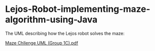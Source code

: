 # Lejos-Robot-implementing-maze-algorithm-using-Java
The UML describing how the Lejos robot solves the maze:

[Maze Chllenge UML (Group 1C).pdf](https://github.com/AhmedAly94/Lejos-Robot-implementing-maze-algorithm-using-Java/files/7868918/Maze.Chllenge.UML.Group.1C.pdf)
